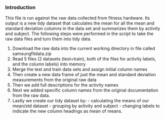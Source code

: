 ### Introduction

This file is run against the raw data collected from fitness hardware. Its output is a new tidy dataset that calculates the mean
for all the mean and standard deviation columns in the data set and summarizes them by activity and subject. The following steps
were performed in the script to take the raw data files and turn them into tidy data.

1. Download the raw data into the current working directory in file called samsungfitdata.zip
2. Read 5 files (2 datasets (test+train), both of the files for activity labels, and the column labels) into memory
3. Merge the test and train data sets and assign initial column names
4. Then create a new data frame of just the mean and standard deviation measurements from the original raw data
5. Then we add full descriptions for the activity names
6. Next we added specific column names from the original documentation from the raw data.
7. Lastly we create our tidy dataset by:
        - calculating the means of our mean/std dataset
        - grouping by activity and subject
        - changing labels to indicate the new column headings as mean of means.
        